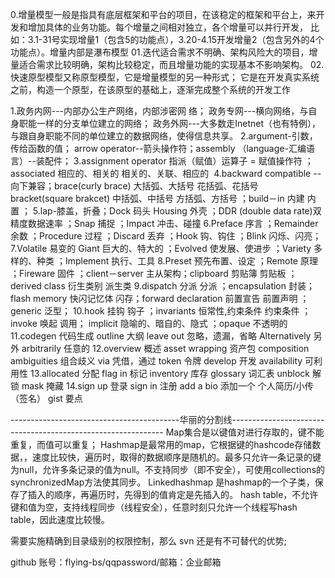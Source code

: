 0.增量模型一般是指具有底层框架和平台的项目，在该稳定的框架和平台上，来开发和增加具体的业务功能。每个增量之间相对独立，各个增量可以并行开发，
   比如：3.1-31号实现增量1（包含5的功能点），3.20-4.15开发增量2（包含另外的4个功能点）。增量内部是瀑布模型
01.迭代适合需求不明确、架构风险大的项目，增量适合需求比较明确，架构比较稳定，而且增量功能的实现基本不影响架构。
02.快速原型模型又称原型模型，它是增量模型的另一种形式；
   它是在开发真实系统之前，构造一个原型，在该原型的基础上，逐渐完成整个系统的开发工作

1.政务内网---内部办公生产网络，内部涉密网 络；
              政务专网---横向网络，与自身职能一样的分支单位建立的网络；
              政务外网---大多数走Inetnet（也有特例），与跟自身职能不同的单位建立的数据网络，使得信息共享。
2.argument-引数，传给函数的值； arrow operator--箭头操作符；assembly （language-汇编语言）--装配件；
3.assignment operator 指派（赋值）运算子 = 赋值操作符 ；associated 相应的、相关的 相关的、关联、相应的 
4.backward compatible --向下兼容；brace(curly brace) 大括弧、大括号 花括弧、花括号 
bracket(square brakcet) 中括弧、中括号 方括弧、方括号 ；build－in 内建 内置 ；
5.lap-膝盖，折叠；Dock 码头 Housing 外壳 ；DDR (double data rate)双精度数据速率 ；Snap 捕捉 ；Impact 冲击、碰撞 
6.Preface 序言 ；Remainder 余数 ；Procedure 过程 ；Discard 丢弃 ；Hook 钩、钩住 ；Blink 闪烁、闪亮；
7.Volatile 易变的 Giant 巨大的、特大的 ；Evolved 使发展、使进步 ；Variety 多样的、种类 ；Implement 执行、工具
8.Preset 预先布置、设定 ；Remote 原理 ；Fireware 固件 ；client－server 主从架构；clipboard 剪贴簿 剪贴板 ；derived class 衍生类别 派生类 
9.dispatch 分派 分派 ；encapsulation 封装；flash memory 快闪记忆体 闪存；forward declaration 前置宣告 前置声明 ；generic 泛型；	
10.hook 挂钩 钩子 ；invariants 恒常性,约束条件 约束条件 ；invoke 唤起 调用； implicit 隐喻的、暗自的、隐式 ；opaque 不透明的
11.codegen 代码生成 outline 大纲  leave out 忽略，遗漏，省略 Alternatively 另外  arbitrarily 任意的
12.overview 概述 asset wrapping 资产包  composition ambiguities  组合歧义 via 凭借，通过 token 令牌 develop 开发 availability 可利用性
13.allocated 分配  flag in 标记 inventory 库存  glossary 词汇表 unblock 解锁 mask 掩藏
14.sign up 登录 sign in 注册  add a bio 添加一个 个人简历/小传（签名） gist 要点

------------------------------------------华丽的分割线-------------------------------------------------------------
Map集合是以键值对进行存取的，键不能重复，而值可以重复；
Hashmap是最常用的map，它根据键的hashcode存储数据，，速度比较快，遍历时，取得的数据顺序是随机的。最多只允许一条记录的键为null，允许多条记录的值为null。不支持同步（即不安全），可使用collections的synchronizedMap方法使其同步。  Linkedhashmap 是hashmap的一个子类，保存了插入的顺序，再遍历时，先得到的值肯定是先插入的。
hash table，不允许键和值为空，支持线程同步（线程安全），任意时刻只允许一个线程写hash table，因此速度比较慢。

需要实施精确到目录级别的权限控制，那么 svn 还是有不可替代的优势;

github 账号：flying-bs/qqpassword/邮箱：企业邮箱
